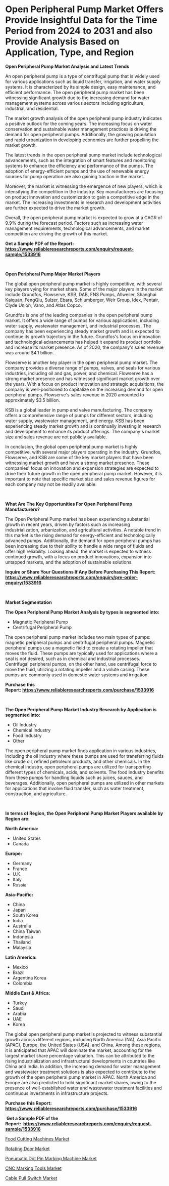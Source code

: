 <p><h1>Open Peripheral Pump Market Offers Provide Insightful Data for the Time Period from 2024 to 2031 and also Provide Analysis Based on Application, Type, and Region</h1></p><p><strong>Open Peripheral Pump Market Analysis and Latest Trends</strong></p>
<p><p>An open peripheral pump is a type of centrifugal pump that is widely used for various applications such as liquid transfer, irrigation, and water supply systems. It is characterized by its simple design, easy maintenance, and efficient performance. The open peripheral pump market has been witnessing significant growth due to the increasing demand for water management systems across various sectors including agriculture, industrial, and residential.</p><p>The market growth analysis of the open peripheral pump industry indicates a positive outlook for the coming years. The increasing focus on water conservation and sustainable water management practices is driving the demand for open peripheral pumps. Additionally, the growing population and rapid urbanization in developing economies are further propelling the market growth.</p><p>The latest trends in the open peripheral pump market include technological advancements, such as the integration of smart features and monitoring systems to enhance the efficiency and performance of the pumps. The adoption of energy-efficient pumps and the use of renewable energy sources for pump operation are also gaining traction in the market.</p><p>Moreover, the market is witnessing the emergence of new players, which is intensifying the competition in the industry. Key manufacturers are focusing on product innovation and customization to gain a competitive edge in the market. The increasing investments in research and development activities are further expected to drive the market growth.</p><p>Overall, the open peripheral pump market is expected to grow at a CAGR of 9.9% during the forecast period. Factors such as increasing water management requirements, technological advancements, and market competition are driving the growth of this market.</p></p>
<p><strong>Get a Sample PDF of the Report:&nbsp; <a href="https://www.reliableresearchreports.com/enquiry/request-sample/1533916">https://www.reliableresearchreports.com/enquiry/request-sample/1533916</a></strong></p>
<p>&nbsp;</p>
<p><strong>Open Peripheral Pump Major Market Players</strong></p>
<p><p>The global open peripheral pump market is highly competitive, with several key players vying for market share. Some of the major players in the market include Grundfos, Flowserve, KSB, DAB, FNS Pumps, Allweiler, Shanghai Kaiquan, FengQiu, Sulzer, Ebara, Schlumberger, Weir Group, Idex, Pentair, Clyde Union, Vano, and Atlas Copco.</p><p>Grundfos is one of the leading companies in the open peripheral pump market. It offers a wide range of pumps for various applications, including water supply, wastewater management, and industrial processes. The company has been experiencing steady market growth and is expected to continue its growth trajectory in the future. Grundfos's focus on innovation and technological advancements has helped it expand its product portfolio and increase its market presence. As of 2020, the company's sales revenue was around $4.1 billion.</p><p>Flowserve is another key player in the open peripheral pump market. The company provides a diverse range of pumps, valves, and seals for various industries, including oil and gas, power, and chemical. Flowserve has a strong market presence and has witnessed significant market growth over the years. With a focus on product innovation and strategic acquisitions, the company is well-positioned to capitalize on the increasing demand for open peripheral pumps. Flowserve's sales revenue in 2020 amounted to approximately $3.5 billion.</p><p>KSB is a global leader in pump and valve manufacturing. The company offers a comprehensive range of pumps for different sectors, including water supply, wastewater management, and energy. KSB has been experiencing steady market growth and is continually investing in research and development to enhance its product offerings. The company's market size and sales revenue are not publicly available.</p><p>In conclusion, the global open peripheral pump market is highly competitive, with several major players operating in the industry. Grundfos, Flowserve, and KSB are some of the key market players that have been witnessing market growth and have a strong market presence. These companies' focus on innovation and expansion strategies are expected to drive their future growth in the open peripheral pump market. However, it is important to note that specific market size and sales revenue figures for each company may not be readily available.</p></p>
<p>&nbsp;</p>
<p><strong>What Are The Key Opportunities For Open Peripheral Pump Manufacturers?</strong></p>
<p><p>The Open Peripheral Pump market has been experiencing substantial growth in recent years, driven by factors such as increasing industrialization, urbanization, and agricultural activities. A notable trend in this market is the rising demand for energy-efficient and technologically advanced pumps. Additionally, the demand for open peripheral pumps has been increasing due to their ability to handle a wide range of fluids and offer high reliability. Looking ahead, the market is expected to witness continued growth, with a focus on product innovations, expansion into untapped markets, and the adoption of sustainable solutions.</p></p>
<p><strong>Inquire or Share Your Questions If Any Before Purchasing This Report: <a href="https://www.reliableresearchreports.com/enquiry/pre-order-enquiry/1533916">https://www.reliableresearchreports.com/enquiry/pre-order-enquiry/1533916</a></strong></p>
<p>&nbsp;</p>
<p><strong>Market Segmentation</strong></p>
<p><strong>The Open Peripheral Pump Market Analysis by types is segmented into:</strong></p>
<p><ul><li>Magnetic Peripheral Pump</li><li>Centrifugal Peripheral Pump</li></ul></p>
<p><p>The open peripheral pump market includes two main types of pumps: magnetic peripheral pumps and centrifugal peripheral pumps. Magnetic peripheral pumps use a magnetic field to create a rotating impeller that moves the fluid. These pumps are typically used for applications where a seal is not desired, such as in chemical and industrial processes. Centrifugal peripheral pumps, on the other hand, use centrifugal force to move the fluid, utilizing a rotating impeller and a volute casing. These pumps are commonly used in domestic water systems and irrigation.</p></p>
<p><strong>Purchase this Report:&nbsp;<a href="https://www.reliableresearchreports.com/purchase/1533916">https://www.reliableresearchreports.com/purchase/1533916</a></strong></p>
<p>&nbsp;</p>
<p><strong>The Open Peripheral Pump Market Industry Research by Application is segmented into:</strong></p>
<p><ul><li>Oil Industry</li><li>Chemical Industry</li><li>Food Industry</li><li>Other</li></ul></p>
<p><p>The open peripheral pump market finds application in various industries, including the oil industry where these pumps are used for transferring fluids like crude oil, refined petroleum products, and other chemicals. In the chemical industry, open peripheral pumps are utilized for transporting different types of chemicals, acids, and solvents. The food industry benefits from these pumps for handling liquids such as juices, sauces, and beverages. Additionally, open peripheral pumps are utilized in other markets for applications that involve fluid transfer, such as water treatment, construction, and agriculture.</p></p>
<p>&nbsp;</p>
<p><strong>In terms of Region, the Open Peripheral Pump Market Players available by Region are:</strong></p>
<p>
    <p> <strong> North America: </strong>
        <ul>
            <li>United States</li>
            <li>Canada</li>
        </ul>
        </p> 
    <p> <strong> Europe: </strong>
        <ul>
            <li>Germany</li>
            <li>France</li>
            <li>U.K.</li>
            <li>Italy</li>
            <li>Russia</li>
        </ul>
        </p> 
    <p> <strong> Asia-Pacific: </strong>
        <ul>
            <li>China</li>
            <li>Japan</li>
            <li>South Korea</li>
            <li>India</li>
            <li>Australia</li>
            <li>China Taiwan</li>
            <li>Indonesia</li>
            <li>Thailand</li>
            <li>Malaysia</li>
        </ul>
        </p> 
    <p> <strong> Latin America: </strong>
        <ul>
            <li>Mexico</li>
            <li>Brazil</li>
            <li>Argentina Korea</li>
            <li>Colombia</li>
        </ul>
        </p> 
    <p> <strong> Middle East & Africa: </strong>
        <ul>
            <li>Turkey</li>
            <li>Saudi</li>
            <li>Arabia</li>
            <li>UAE</li>
            <li>Korea</li>
        </ul>
    </p>
    </p>
<p><p>The global open peripheral pump market is projected to witness substantial growth across different regions, including North America (NA), Asia Pacific (APAC), Europe, the United States (USA), and China. Among these regions, it is anticipated that APAC will dominate the market, accounting for the largest market share percentage valuation. This can be attributed to the rising industrialization and infrastructural developments in countries like China and India. In addition, the increasing demand for water management and wastewater treatment solutions is also expected to contribute to the growth of the open peripheral pump market in APAC. North America and Europe are also predicted to hold significant market shares, owing to the presence of well-established water and wastewater treatment facilities and continuous investments in infrastructure projects.</p></p>
<p><strong>Purchase this Report: <a href="https://www.reliableresearchreports.com/purchase/1533916">https://www.reliableresearchreports.com/purchase/1533916</a></strong></p>
<p>&nbsp;<strong>Get a Sample PDF of the Report:&nbsp;&nbsp;<a href="https://www.reliableresearchreports.com/enquiry/request-sample/1533916">https://www.reliableresearchreports.com/enquiry/request-sample/1533916</a></strong></p>
<p><strong></strong></p>
<p><p><a href="https://github.com/sougarounis/Market-Research-Report-List-1/blob/main/food-cutting-machines-market.md">Food Cutting Machines Market</a></p><p><a href="https://github.com/antony131rp/Market-Research-Report-List-1/blob/main/rotating-door-market.md">Rotating Door Market</a></p><p><a href="https://github.com/mohamedbakry57/Market-Research-Report-List-1/blob/main/pneumatic-dot-pin-marking-machine-market.md">Pneumatic Dot Pin Marking Machine Market</a></p><p><a href="https://github.com/bracarafogo/Market-Research-Report-List-1/blob/main/cnc-marking-tools-market.md">CNC Marking Tools Market</a></p><p><a href="https://github.com/lababdou/Market-Research-Report-List-1/blob/main/cable-pull-switch-market.md">Cable Pull Switch Market</a></p></p>